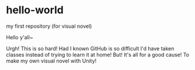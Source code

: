 # hello-world
my first repository (for visual novel)

Hello y'all~

Urgh! This is so hard! Had I known GitHub is so difficult I'd have taken classes instead of trying to learn it at home!
But! It's all for a good cause! To make my own visual novel with Unity!
